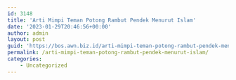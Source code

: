 ```yaml
---
id: 3148
title: 'Arti Mimpi Teman Potong Rambut Pendek Menurut Islam'
date: '2023-01-29T20:46:56+00:00'
author: admin
layout: post
guid: 'https://bos.awn.biz.id/arti-mimpi-teman-potong-rambut-pendek-menurut-islam/'
permalink: /arti-mimpi-teman-potong-rambut-pendek-menurut-islam/
categories:
    - Uncategorized
---
```



